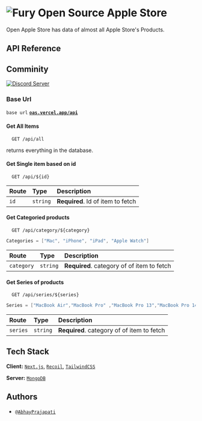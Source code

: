 
# ![Fury](/public/favicon.ico) Open Source Apple Store
<!-- image -->

Open Apple Store has data of almost all Apple Store's Products.

## API Reference
## Comminity 

[![Discord Server](https://img.shields.io/badge/%3CServer%3E-%237289DA.svg?style=for-the-badge&logo=discord&logoColor=white)](https://discord.gg/kKdf2ptP)


### Base Url

``base url`` **[`oas.vercel.app/api`](https://oas.vercel.app/api)**

#### Get All Items

```http
  GET /api/all
```

returns everything in the database.

#### Get Single item based on id

```http
  GET /api/${id}
```

| Route | Type     | Description                       |
| :-------- | :------- | :-------------------------------- |
| `id`      | `string` | **Required**. Id of item to fetch |

#### Get **Categoried** products

```http
  GET /api/category/${category}
```

```java
Categories = ["Mac", "iPhone", "iPad", "Apple Watch"]
```

| Route | Type     | Description                       |
| :-------- | :------- | :-------------------------------- |
| `category`      | `string` | **Required**. category of of item to fetch |

#### Get **Series of** products

```http
  GET /api/series/${series} 
```

```java
Series = ["MacBook Air","MacBook Pro" ,"MacBook Pro 13","MacBook Pro 14","MacBook Pro 16", "iPhone 13", "iPhone __", "Series 7", "Series __", "iMac"]
```

| Route | Type     | Description                       |
| :-------- | :------- | :-------------------------------- |
| `series`      | `string` | **Required**. category of of item to fetch |

## Tech Stack

**Client:** [`Next.js`](https://github.com/vercel/next.js/), [`Recoil`](https://github.com/facebookexperimental/Recoil), [`TailwindCSS`](https://github.com/tailwindlabs/tailwindcss)

**Server:**  [`MongoDB`](https://github.com/mongodb/mongo)


## Authors

- [`@AbhayPrajapati`](https://www.github.com/theabhayprajapati)
